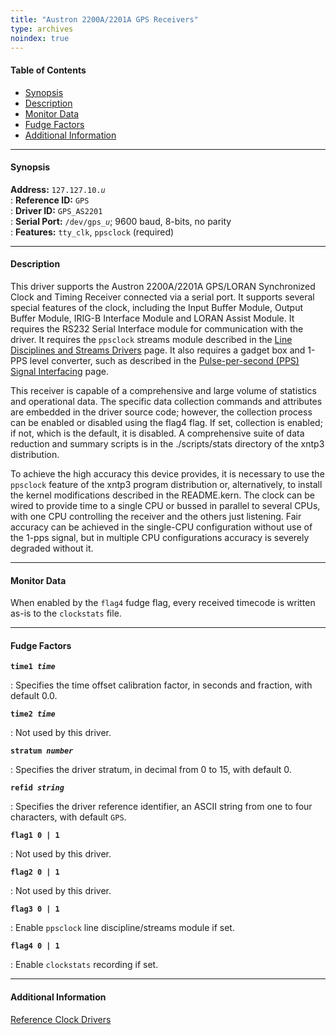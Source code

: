 ```yaml
---
title: "Austron 2200A/2201A GPS Receivers"
type: archives
noindex: true
---
```


#### Table of Contents

*   [Synopsis](/archives/3-5.93e/driver10/#synopsis)
*   [Description](/archives/3-5.93e/driver10/#description)
*   [Monitor Data](/archives/3-5.93e/driver10/#monitor-data)
*   [Fudge Factors](/archives/3-5.93e/driver10/#fudge-factors)
*   [Additional Information](/archives/3-5.93e/driver10/#additional-information)

* * *

#### Synopsis

**Address:** <code>127.127.10._u_</code>  
: **Reference ID:** <code>GPS</code>  
: **Driver ID:** <code>GPS_AS2201</code>  
: **Serial Port:** <code>/dev/gps\__u_</code>; 9600 baud, 8-bits, no parity  
: **Features:** <code>tty_clk</code>, <code>ppsclock</code> (required)

* * *

#### Description

This driver supports the Austron 2200A/2201A GPS/LORAN Synchronized Clock and Timing Receiver connected via a serial port. It supports several special features of the clock, including the Input Buffer Module, Output Buffer Module, IRIG-B Interface Module and LORAN Assist Module. It requires the RS232 Serial Interface module for communication with the driver. It requires the `ppsclock` streams module described in the [Line Disciplines and Streams Drivers](/archives/3-5.93e/ldisc/) page. It also requires a gadget box and 1-PPS level converter, such as described in the [Pulse-per-second (PPS) Signal Interfacing](/archives/3-5.93e/pps/) page.

This receiver is capable of a comprehensive and large volume of statistics and operational data. The specific data collection commands and attributes are embedded in the driver source code; however, the collection process can be enabled or disabled using the flag4 flag. If set, collection is enabled; if not, which is the default, it is disabled. A comprehensive suite of data reduction and summary scripts is in the ./scripts/stats directory of the xntp3 distribution.

To achieve the high accuracy this device provides, it is necessary to use the <code>ppsclock</code> feature of the xntp3 program distribution or, alternatively, to install the kernel modifications described in the README.kern. The clock can be wired to provide time to a single CPU or bussed in parallel to several CPUs, with one CPU controlling the receiver and the others just listening. Fair accuracy can be achieved in the single-CPU configuration without use of the 1-pps signal, but in multiple CPU configurations accuracy is severely degraded without it.

* * *

#### Monitor Data

When enabled by the <code>flag4</code> fudge flag, every received timecode is written as-is to the <code>clockstats</code> file.

* * *

#### Fudge Factors

<code>**time1 _time_**</code>

: Specifies the time offset calibration factor, in seconds and fraction, with default 0.0.

<code>**time2 _time_**</code>

: Not used by this driver.

<code>**stratum _number_**</code>

: Specifies the driver stratum, in decimal from 0 to 15, with default 0.

<code>**refid _string_**</code>

: Specifies the driver reference identifier, an ASCII string from one to four characters, with default <code>GPS</code>.

<code>**flag1 0 | 1**</code>

: Not used by this driver.

<code>**flag2 0 | 1**</code>

: Not used by this driver.

<code>**flag3 0 | 1**</code>

: Enable <code>ppsclock</code> line discipline/streams module if set.

<code>**flag4 0 | 1**</code>

: Enable <code>clockstats</code> recording if set.

* * *

#### Additional Information

[Reference Clock Drivers](/archives/3-5.93e/refclock/)